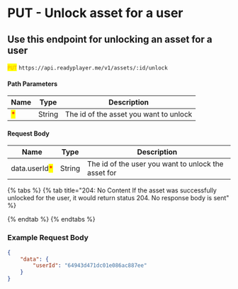# PUT - Unlock asset for a user

## Use this endpoint for unlocking an asset for a user

<mark style="color:orange;">`PUT`</mark> `https://api.readyplayer.me/v1/assets/:id/unlock`

#### Path Parameters

| Name                               | Type   | Description                            |
| ---------------------------------- | ------ | -------------------------------------- |
| <mark style="color:red;">\*</mark> | String | The id of the asset you want to unlock |

#### Request Body

| Name                                          | Type   | Description                                         |
| --------------------------------------------- | ------ | --------------------------------------------------- |
| data.userId<mark style="color:red;">\*</mark> | String | The id of the user you want to unlock the asset for |

{% tabs %}
{% tab title="204: No Content If the asset was successfully unlocked for the user, it would return status 204. No response body is sent" %}

{% endtab %}
{% endtabs %}

### Example Request Body

```json
{
    "data": {
        "userId": "64943d471dc01e086ac887ee"
    }
}
```
